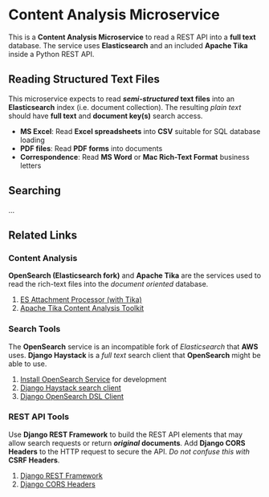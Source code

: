 # Content Analysis Microservice

This is a **Content Analysis Microservice** to read a REST API into a **full text** database.
The service uses **Elasticsearch** and an included **Apache Tika** inside a Python REST API.

## Reading Structured Text Files

This microservice expects to read **_semi-structured_ text files** into an **Elasticsearch** index
(i.e. document collection). The resulting _plain text_ should have **full text** and **document key(s)** 
search access.

- **MS Excel**: Read **Excel spreadsheets** into **CSV** suitable for SQL database loading
- **PDF files**: Read **PDF forms** into documents
- **Correspondence**: Read **MS Word** or **Mac Rich-Text Format** business letters

## Searching

...

## Related Links

### Content Analysis

**OpenSearch (Elasticsearch fork)** and **Apache Tika** are the services used to read the rich-text 
files into the _document oriented_ database.

1. [ES Attachment Processor (with Tika)](https://www.elastic.co/guide/en/elasticsearch/reference/current/attachment.html#using-attachment)
2. [Apache Tika Content Analysis Toolkit](https://tika.apache.org/)

### Search Tools

The **OpenSearch** service is an incompatible fork of _Elasticsearch_ that **AWS** uses.
**Django Haystack** is a _full text_ search client that **OpenSearch** might be able to use.

1. [Install OpenSearch Service](https://formulae.brew.sh/formula/opensearch) for development
2. [Django Haystack search client](https://django-haystack.readthedocs.io/en/master/)
3. [Django OpenSearch DSL Client](https://django-opensearch-dsl.readthedocs.io/en/latest/)

### REST API Tools

Use **Django REST Framework** to build the REST API elements that may allow search requests or return **_original_ documents**.
Add **Django CORS Headers** to the HTTP request to secure the API. _Do not confuse this with_ **CSRF Headers**.

1. [Django REST Framework](https://www.django-rest-framework.org/tutorial/quickstart/)
2. [Django CORS Headers](https://pypi.org/project/django-cors-headers/)